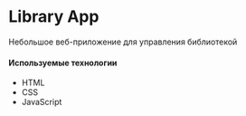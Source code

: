 # Library App
 Небольшое веб-приложение для управления библиотекой
#### Используемые технологии
 * HTML
 * CSS
 * JavaScript
